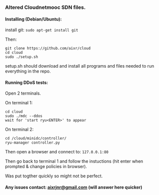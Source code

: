 ### Altered Cloudnetmooc SDN files.

#### Installing (Debian/Ubuntu):

install git: `sudo apt-get install git`

Then:

```
git clone https://github.com/aixr/cloud
cd cloud
sudo ./setup.sh
```
setup.sh should download and install all programs and files needed to run everything in the repo.

#### Running DDoS tests:

Open 2 terminals.

On terminal 1:
```
cd cloud
sudo ./mdc --ddos
wait for 'start ryu<ENTER>' to appear
```

On terminal 2:
```
cd /cloud/minidc/controller/
ryu-manager controller.py
```

Then open a browser and connect to: `127.0.0.1:80`

Then go back to terminal 1 and follow the instuctions (hit enter when prompted & change policies in browser).

Was put togther quickly so might not be perfect. 
#### Any issues contact: aixrjnr@gmail.com (will answer here quicker)
